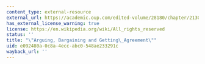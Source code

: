 ```yaml
---
content_type: external-resource
external_url: https://academic.oup.com/edited-volume/28180/chapter/213052215
has_external_license_warning: true
license: https://en.wikipedia.org/wiki/All_rights_reserved
status: ''
title: "\"Arguing, Bargaining and Getting\_Agreement\""
uid: e092480a-0c8a-4ecc-abc0-548ae233291c
wayback_url: ''
---
```

